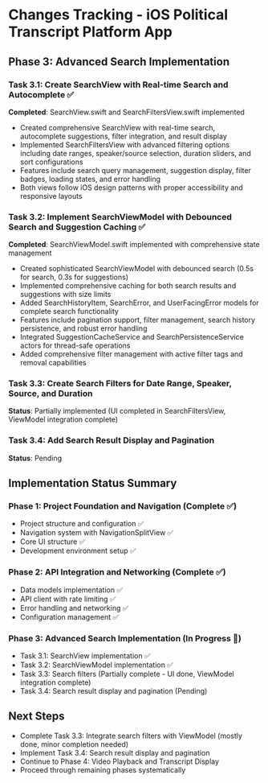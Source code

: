 # Changes Tracking - iOS Political Transcript Platform App

## Phase 3: Advanced Search Implementation

### Task 3.1: Create SearchView with Real-time Search and Autocomplete ✅
**Completed**: SearchView.swift and SearchFiltersView.swift implemented
- Created comprehensive SearchView with real-time search, autocomplete suggestions, filter integration, and result display
- Implemented SearchFiltersView with advanced filtering options including date ranges, speaker/source selection, duration sliders, and sort configurations
- Features include search query management, suggestion display, filter badges, loading states, and error handling
- Both views follow iOS design patterns with proper accessibility and responsive layouts

### Task 3.2: Implement SearchViewModel with Debounced Search and Suggestion Caching ✅
**Completed**: SearchViewModel.swift implemented with comprehensive state management
- Created sophisticated SearchViewModel with debounced search (0.5s for search, 0.3s for suggestions)
- Implemented comprehensive caching for both search results and suggestions with size limits
- Added SearchHistoryItem, SearchError, and UserFacingError models for complete search functionality
- Features include pagination support, filter management, search history persistence, and robust error handling
- Integrated SuggestionCacheService and SearchPersistenceService actors for thread-safe operations
- Added comprehensive filter management with active filter tags and removal capabilities

### Task 3.3: Create Search Filters for Date Range, Speaker, Source, and Duration
**Status**: Partially implemented (UI completed in SearchFiltersView, ViewModel integration complete)

### Task 3.4: Add Search Result Display and Pagination
**Status**: Pending

## Implementation Status Summary

### Phase 1: Project Foundation and Navigation (Complete ✅)
- Project structure and configuration ✅
- Navigation system with NavigationSplitView ✅
- Core UI structure ✅
- Development environment setup ✅

### Phase 2: API Integration and Networking (Complete ✅)
- Data models implementation ✅
- API client with rate limiting ✅
- Error handling and networking ✅
- Configuration management ✅

### Phase 3: Advanced Search Implementation (In Progress 🔄)
- Task 3.1: SearchView implementation ✅
- Task 3.2: SearchViewModel implementation ✅
- Task 3.3: Search filters (Partially complete - UI done, ViewModel integration complete)
- Task 3.4: Search result display and pagination (Pending)

## Next Steps
- Complete Task 3.3: Integrate search filters with ViewModel (mostly done, minor completion needed)
- Implement Task 3.4: Search result display and pagination
- Continue to Phase 4: Video Playback and Transcript Display
- Proceed through remaining phases systematically